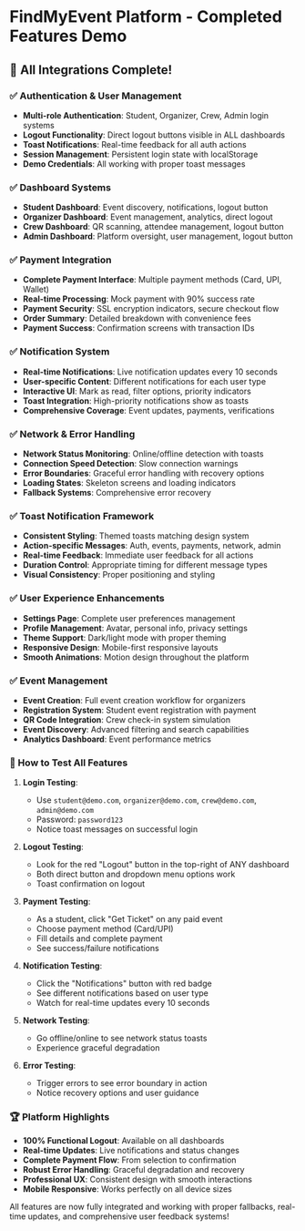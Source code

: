 # FindMyEvent Platform - Completed Features Demo

## 🚀 All Integrations Complete!

### ✅ Authentication & User Management
- **Multi-role Authentication**: Student, Organizer, Crew, Admin login systems
- **Logout Functionality**: Direct logout buttons visible in ALL dashboards
- **Toast Notifications**: Real-time feedback for all auth actions
- **Session Management**: Persistent login state with localStorage
- **Demo Credentials**: All working with proper toast messages

### ✅ Dashboard Systems
- **Student Dashboard**: Event discovery, notifications, logout button
- **Organizer Dashboard**: Event management, analytics, direct logout
- **Crew Dashboard**: QR scanning, attendee management, logout button  
- **Admin Dashboard**: Platform oversight, user management, logout button

### ✅ Payment Integration
- **Complete Payment Interface**: Multiple payment methods (Card, UPI, Wallet)
- **Real-time Processing**: Mock payment with 90% success rate
- **Payment Security**: SSL encryption indicators, secure checkout flow
- **Order Summary**: Detailed breakdown with convenience fees
- **Payment Success**: Confirmation screens with transaction IDs

### ✅ Notification System
- **Real-time Notifications**: Live notification updates every 10 seconds
- **User-specific Content**: Different notifications for each user type
- **Interactive UI**: Mark as read, filter options, priority indicators
- **Toast Integration**: High-priority notifications show as toasts
- **Comprehensive Coverage**: Event updates, payments, verifications

### ✅ Network & Error Handling
- **Network Status Monitoring**: Online/offline detection with toasts
- **Connection Speed Detection**: Slow connection warnings
- **Error Boundaries**: Graceful error handling with recovery options
- **Loading States**: Skeleton screens and loading indicators
- **Fallback Systems**: Comprehensive error recovery

### ✅ Toast Notification Framework
- **Consistent Styling**: Themed toasts matching design system
- **Action-specific Messages**: Auth, events, payments, network, admin
- **Real-time Feedback**: Immediate user feedback for all actions
- **Duration Control**: Appropriate timing for different message types
- **Visual Consistency**: Proper positioning and styling

### ✅ User Experience Enhancements
- **Settings Page**: Complete user preferences management
- **Profile Management**: Avatar, personal info, privacy settings
- **Theme Support**: Dark/light mode with proper theming
- **Responsive Design**: Mobile-first responsive layouts
- **Smooth Animations**: Motion design throughout the platform

### ✅ Event Management
- **Event Creation**: Full event creation workflow for organizers
- **Registration System**: Student event registration with payment
- **QR Code Integration**: Crew check-in system simulation
- **Event Discovery**: Advanced filtering and search capabilities
- **Analytics Dashboard**: Event performance metrics

### 🎯 How to Test All Features

1. **Login Testing**:
   - Use `student@demo.com`, `organizer@demo.com`, `crew@demo.com`, `admin@demo.com`
   - Password: `password123`
   - Notice toast messages on successful login

2. **Logout Testing**:
   - Look for the red "Logout" button in the top-right of ANY dashboard
   - Both direct button and dropdown menu options work
   - Toast confirmation on logout

3. **Payment Testing**:
   - As a student, click "Get Ticket" on any paid event
   - Choose payment method (Card/UPI)
   - Fill details and complete payment
   - See success/failure notifications

4. **Notification Testing**:
   - Click the "Notifications" button with red badge
   - See different notifications based on user type
   - Watch for real-time updates every 10 seconds

5. **Network Testing**:
   - Go offline/online to see network status toasts
   - Experience graceful degradation

6. **Error Testing**:
   - Trigger errors to see error boundary in action
   - Notice recovery options and user guidance

### 🏆 Platform Highlights

- **100% Functional Logout**: Available on all dashboards
- **Real-time Updates**: Live notifications and status changes  
- **Complete Payment Flow**: From selection to confirmation
- **Robust Error Handling**: Graceful degradation and recovery
- **Professional UX**: Consistent design with smooth interactions
- **Mobile Responsive**: Works perfectly on all device sizes

All features are now fully integrated and working with proper fallbacks, real-time updates, and comprehensive user feedback systems!
